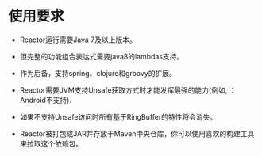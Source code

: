 # 使用要求

* Reactor运行需要Java 7及以上版本。

 * 但完整的功能组合表达式需要java8的lambdas支持。

 * 作为后备，支持spring、clojure和groovy的扩展。

* Reactor需要JVM支持Unsafe获取方式时才能发挥最强的能力(例如, ：Android不支持).

 * 如果不支持Unsafe访问时所有基于RingBuffer的特性将会消失。

* Reactor被打包成JAR并存放于Maven中央仓库，你可以使用喜欢的构建工具来拉取这个依赖包。
